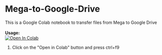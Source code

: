 # Mega-to-Google-Drive
This is a Google Colab notebook to transfer files from Mega to Google Drive
<br><br><b>Usage:</b>
<br>
<a href="https://colab.research.google.com/github/nambell/Mega-to-Google-Drive/blob/master/Transfer_files_from_Mega_to_Google_Drive.ipynb" target="_parent\"><img src="https://colab.research.google.com/assets/colab-badge.svg" alt="Open In Colab"/></a>
1. Click on the "Open in Colab" button and press ctrl+f9
